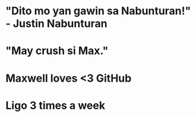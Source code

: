 # "Dito mo yan gawin sa Nabunturan!" - Justin Nabunturan 

# "May crush si Max."

# Maxwell loves <3 GitHub

# Ligo 3 times a week